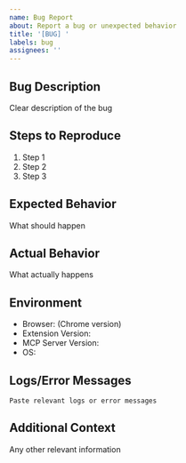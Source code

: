 ```yaml
---
name: Bug Report
about: Report a bug or unexpected behavior
title: '[BUG] '
labels: bug
assignees: ''
---
```


## Bug Description
Clear description of the bug

## Steps to Reproduce
1. Step 1
2. Step 2
3. Step 3

## Expected Behavior
What should happen

## Actual Behavior
What actually happens

## Environment
- Browser: (Chrome version)
- Extension Version: 
- MCP Server Version:
- OS: 

## Logs/Error Messages
```
Paste relevant logs or error messages
```

## Additional Context
Any other relevant information